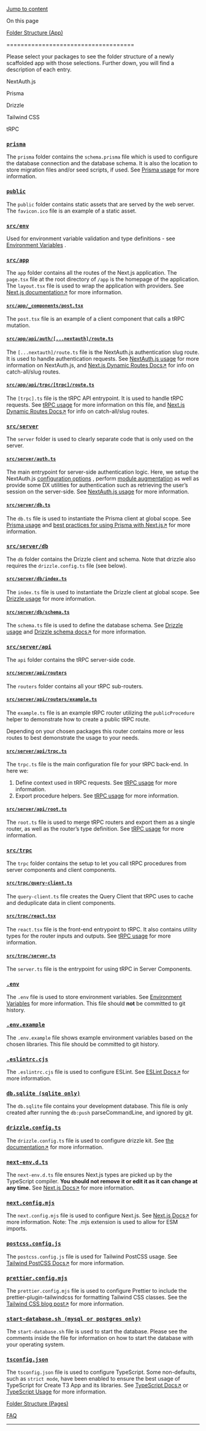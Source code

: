 [Jump to content](#content)

On this page

[Folder Structure (App)](#overview)

====================================

Please select your packages to see the folder structure of a newly scaffolded app with those selections. Further down, you will find a description of each entry.

 NextAuth.js

 Prisma

 Drizzle

 Tailwind CSS

 tRPC

### [`prisma`](#prisma)

The `prisma` folder contains the `schema.prisma` file which is used to configure the database connection and the database schema. It is also the location to store migration files and/or seed scripts, if used. See [Prisma usage](/en/usage/prisma)
 for more information.

### [`public`](#public)

The `public` folder contains static assets that are served by the web server. The `favicon.ico` file is an example of a static asset.

### [`src/env`](#srcenv)

Used for environment variable validation and type definitions - see [Environment Variables](usage/env-variables)
.

### [`src/app`](#srcapp)

The `app` folder contains all the routes of the Next.js application. The `page.tsx` file at the root directory of `/app` is the homepage of the application. The `layout.tsx` file is used to wrap the application with providers. See [Next.js documentation↗](https://nextjs.org/docs/basic-features/pages)
 for more information.

#### [`src/app/_components/post.tsx`](#srcapp_componentsposttsx)

The `post.tsx` file is an example of a client component that calls a tRPC mutation.

#### [`src/app/api/auth/[...nextauth]/route.ts`](#srcappapiauthnextauthroutets)

The `[...nextauth]/route.ts` file is the NextAuth.js authentication slug route. It is used to handle authentication requests. See [NextAuth.js usage](usage/next-auth)
 for more information on NextAuth.js, and [Next.js Dynamic Routes Docs↗](https://nextjs.org/docs/app/building-your-application/routing/dynamic-routes)
 for info on catch-all/slug routes.

#### [`src/app/api/trpc/[trpc]/route.ts`](#srcappapitrpctrpcroutets)

The `[trpc].ts` file is the tRPC API entrypoint. It is used to handle tRPC requests. See [tRPC usage](usage/trpc#-pagesapitrpctrpcts)
 for more information on this file, and [Next.js Dynamic Routes Docs↗](https://nextjs.org/docs/app/routing/dynamic-routes)
 for info on catch-all/slug routes.

### [`src/server`](#srcserver)

The `server` folder is used to clearly separate code that is only used on the server.

#### [`src/server/auth.ts`](#srcserverauthts)

The main entrypoint for server-side authentication logic. Here, we setup the NextAuth.js [configuration options](usage/next-auth)
, perform [module augmentation](usage/next-auth#inclusion-of-userid-on-the-session)
 as well as provide some DX utilities for authentication such as retrieving the user’s session on the server-side. See [NextAuth.js usage](usage/next-auth#usage-with-trpc)
 for more information.

#### [`src/server/db.ts`](#srcserverdbts)

The `db.ts` file is used to instantiate the Prisma client at global scope. See [Prisma usage](usage/prisma#prisma-client)
 and [best practices for using Prisma with Next.js↗](https://www.prisma.io/docs/guides/database/troubleshooting-orm/help-articles/nextjs-prisma-client-dev-practices)
 for more information.

### [`src/server/db`](#srcserverdb)

The `db` folder contains the Drizzle client and schema. Note that drizzle also requires the `drizzle.config.ts` file (see below).

#### [`src/server/db/index.ts`](#srcserverdbindexts)

The `index.ts` file is used to instantiate the Drizzle client at global scope. See [Drizzle usage](usage/drizzle#drizzle-client)
 for more information.

#### [`src/server/db/schema.ts`](#srcserverdbschemats)

The `schema.ts` file is used to define the database schema. See [Drizzle usage](usage/drizzle#drizzle-client)
 and [Drizzle schema docs↗](https://orm.drizzle.team/docs/sql-schema-declaration)
 for more information.

### [`src/server/api`](#srcserverapi)

The `api` folder contains the tRPC server-side code.

#### [`src/server/api/routers`](#srcserverapirouters)

The `routers` folder contains all your tRPC sub-routers.

#### [`src/server/api/routers/example.ts`](#srcserverapiroutersexamplets)

The `example.ts` file is an example tRPC router utilizing the `publicProcedure` helper to demonstrate how to create a public tRPC route.

Depending on your chosen packages this router contains more or less routes to best demonstrate the usage to your needs.

#### [`src/server/api/trpc.ts`](#srcserverapitrpcts)

The `trpc.ts` file is the main configuration file for your tRPC back-end. In here we:

1.  Define context used in tRPC requests. See [tRPC usage](usage/trpc#-serverapitrpcts)
     for more information.
2.  Export procedure helpers. See [tRPC usage](usage/trpc#-serverapitrpcts)
     for more information.

#### [`src/server/api/root.ts`](#srcserverapirootts)

The `root.ts` file is used to merge tRPC routers and export them as a single router, as well as the router’s type definition. See [tRPC usage](usage/trpc#-serverapirootts)
 for more information.

### [`src/trpc`](#srctrpc)

The `trpc` folder contains the setup to let you call tRPC procedures from server components and client components.

#### [`src/trpc/query-client.ts`](#srctrpcquery-clientts)

The `query-client.ts` file creates the Query Client that tRPC uses to cache and deduplicate data in client components.

#### [`src/trpc/react.tsx`](#srctrpcreacttsx)

The `react.tsx` file is the front-end entrypoint to tRPC. It also contains utility types for the router inputs and outputs. See [tRPC usage](usage/trpc#-utilsapits)
 for more information.

#### [`src/trpc/server.ts`](#srctrpcserverts)

The `server.ts` file is the entrypoint for using tRPC in Server Components.

### [`.env`](#env)

The `.env` file is used to store environment variables. See [Environment Variables](usage/env-variables)
 for more information. This file should **not** be committed to git history.

### [`.env.example`](#envexample)

The `.env.example` file shows example environment variables based on the chosen libraries. This file should be committed to git history.

### [`.eslintrc.cjs`](#eslintrccjs)

The `.eslintrc.cjs` file is used to configure ESLint. See [ESLint Docs↗](https://eslint.org/docs/latest/user-guide/configuring/configuration-files)
 for more information.

### [`db.sqlite (sqlite only)`](#dbsqlite-sqlite-only)

The `db.sqlite` file contains your development database. This file is only created after running the `db:push` parseCommandLine, and ignored by git.

### [`drizzle.config.ts`](#drizzleconfigts)

The `drizzle.config.ts` file is used to configure drizzle kit. See [the documentation↗](https://orm.drizzle.team/kit-docs/config-reference)
 for more information.

### [`next-env.d.ts`](#next-envdts)

The `next-env.d.ts` file ensures Next.js types are picked up by the TypeScript compiler. **You should not remove it or edit it as it can change at any time.** See [Next.js Docs↗](https://nextjs.org/docs/app/building-your-application/configuring/typescript)
 for more information.

### [`next.config.mjs`](#nextconfigmjs)

The `next.config.mjs` file is used to configure Next.js. See [Next.js Docs↗](https://nextjs.org/docs/api-reference/next.config.js/introduction)
 for more information. Note: The .mjs extension is used to allow for ESM imports.

### [`postcss.config.js`](#postcssconfigjs)

The `postcss.config.js` file is used for Tailwind PostCSS usage. See [Tailwind PostCSS Docs↗](https://tailwindcss.com/docs/installation/using-postcss)
 for more information.

### [`prettier.config.mjs`](#prettierconfigmjs)

The `prettier.config.mjs` file is used to configure Prettier to include the prettier-plugin-tailwindcss for formatting Tailwind CSS classes. See the [Tailwind CSS blog post↗](https://tailwindcss.com/blog/automatic-class-sorting-with-prettier)
 for more information.

### [`start-database.sh (mysql or postgres only)`](#start-databasesh-mysql-or-postgres-only)

The `start-database.sh` file is used to start the database. Please see the comments inside the file for information on how to start the database with your operating system.

### [`tsconfig.json`](#tsconfigjson)

The `tsconfig.json` file is used to configure TypeScript. Some non-defaults, such as `strict mode`, have been enabled to ensure the best usage of TypeScript for Create T3 App and its libraries. See [TypeScript Docs↗](https://www.typescriptlang.org/docs/handbook/tsconfig-json.html)
 or [TypeScript Usage](usage/typescript)
 for more information.

[Folder Structure (Pages)](/en/folder-structure-pages)

[FAQ](/en/faq)

* * *